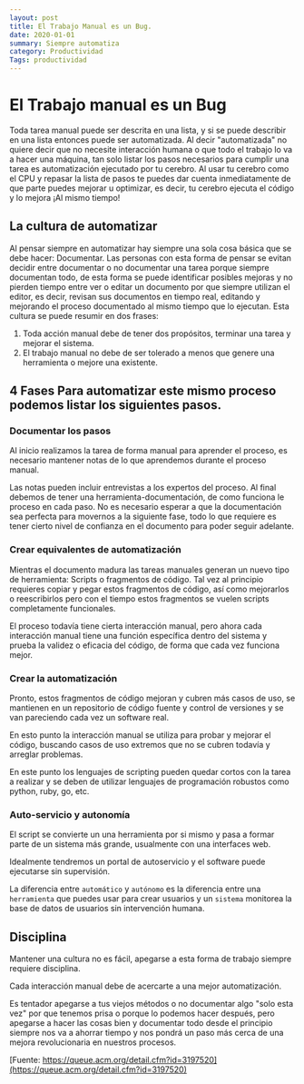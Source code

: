 ```yaml
---
layout: post
title: El Trabajo Manual es un Bug.
date: 2020-01-01
summary: Siempre automatiza
category: Productividad
Tags: productividad
---
```


# El Trabajo manual es un Bug

Toda tarea manual puede ser descrita en una lista, y si se puede describir en una lista entonces puede ser automatizada. Al decir "automatizada" no quiere decir que no necesite interacción humana o que todo el trabajo lo va a hacer una máquina, tan solo listar los pasos necesarios para cumplir una tarea es automatización ejecutado por tu cerebro. Al usar tu cerebro como el CPU
y repasar la lista de pasos te puedes dar cuenta inmediatamente de que parte puedes mejorar u optimizar, es decir, tu cerebro ejecuta el código y lo mejora ¡Al mismo tiempo!

## La cultura de automatizar

Al pensar siempre en automatizar hay siempre una sola cosa básica que se debe hacer: Documentar. Las personas con esta forma de pensar se evitan decidir entre documentar o no documentar una tarea porque siempre documentan todo, de esta forma se puede identificar posibles mejoras y no pierden tiempo entre ver o editar un documento por que siempre utilizan el editor, es decir, revisan sus documentos en tiempo real, editando y mejorando el proceso documentado al mismo tiempo que lo ejecutan. Esta cultura se puede resumir en dos frases:
1.   Toda acción manual debe de tener dos propósitos, terminar una tarea y mejorar el sistema.
1.   El trabajo manual no debe de ser tolerado a menos que genere una herramienta o mejore una existente.

## 4 Fases Para automatizar este mismo proceso podemos listar los siguientes pasos.

### Documentar los pasos

Al inicio realizamos la tarea de forma manual para aprender el proceso, es necesario mantener notas de lo que aprendemos durante el proceso manual.

Las notas pueden incluir entrevistas a los expertos del proceso. Al final debemos de tener una herramienta-documentación, de como funciona le proceso en cada paso. No es necesario esperar a que la documentación sea perfecta para movernos a la siguiente fase, todo lo que requiere es tener cierto nivel de confianza en el documento para poder seguir adelante.

### Crear equivalentes de automatización
Mientras el documento madura las tareas manuales generan un nuevo tipo de herramienta: Scripts
o fragmentos de código. Tal vez al principio requieres copiar y pegar estos fragmentos de código, así como mejorarlos o reescribirlos pero con el tiempo estos fragmentos se vuelen scripts completamente funcionales.

El proceso todavía tiene cierta interacción manual, pero ahora cada interacción manual tiene una función específica dentro del sistema y prueba la validez o eficacia del código, de forma que cada vez funciona mejor.

### Crear la automatización

Pronto, estos fragmentos de código mejoran y cubren más casos de uso, se mantienen en un repositorio de código fuente y control de versiones y se van pareciendo cada vez un software real.

En esto punto la interacción manual se utiliza para probar y mejorar el código, buscando casos de uso extremos que no se cubren todavía y arreglar problemas.

En este punto los lenguajes de scripting pueden quedar cortos con la tarea a realizar y se deben de utilizar lenguajes de programación robustos como python, ruby, go, etc.

### Auto-servicio y autonomía

El script se convierte un una herramienta por si mismo y pasa a formar parte de un sistema más grande, usualmente con una interfaces web.

Idealmente tendremos un portal de autoservicio y el software puede ejecutarse sin supervisión.

La diferencia entre `automático` y `autónomo` es la diferencia entre una `herramienta` que puedes usar para crear usuarios y un `sistema` monitorea la base de datos de usuarios sin
intervención humana.

## Disciplina
Mantener una cultura no es fácil, apegarse a esta forma de trabajo siempre requiere disciplina.

Cada interacción manual debe de acercarte a una mejor automatización.

Es tentador apegarse a tus viejos métodos o no documentar algo "solo esta vez" por que tenemos prisa o porque lo podemos hacer después, pero apegarse a hacer las cosas bien y documentar todo desde el principio siempre nos va a ahorrar tiempo y nos pondrá un paso más cerca de una mejora revolucionaria en nuestros procesos.

[Fuente: https://queue.acm.org/detail.cfm?id=3197520](https://queue.acm.org/detail.cfm?id=3197520)
